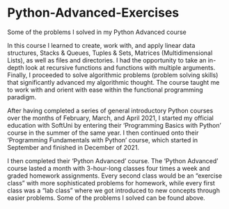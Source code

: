 # Python-Advanced-Exercises
Some of the problems I solved in my Python Advanced course

In this course I learned to create, work with, and apply linear data structures, Stacks & Queues, Tuples & Sets, Matrices (Multidimensional Lists), as well as files and directories. I had the opportunity to take an in-depth look at recursive functions and functions with multiple arguments. Finally, I proceeded to solve algorithmic problems (problem solving skills) that significantly advanced my algorithmic thought. The course taught me to work with and orient with ease within the functional programming paradigm. 

After having completed a series of general introductory Python courses over the months of February, March, and April 2021, I started my official education with SoftUni by entering their ‘Programming Basics with Python’ course in the summer of the same year. I then continued onto their ‘Programming Fundamentals with Python’ course, which started in September and finished in December of 2021. 

I then completed their ‘Python Advanced’ course. The ‘Python Advanced’ course lasted a month with 3-hour-long classes four times a week and graded homework assignments. Every second class would be an “exercise class” with more sophisticated problems for homework, while every first class was a “lab class” where we got introduced to new concepts through easier problems. Some of the problems I solved can be found above.


